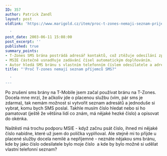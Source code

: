 ```yaml
---
ID: 357
author: Patrick Zandl
layout: post
oldlink: 'https://www.marigold.cz/item/proc-t-zones-nemaji-seznam-prijemcu-sms

  '
post_date: 2003-06-11 15:08:00
post_excerpt: ''
published: true
summary_points:
- T-Zones SMS brána postrádá adresář kontaktů, což ztěžuje odesílání zpráv.
- MSIE částečně usnadňuje zadávání čísel automatickým doplňováním.
- Autor hledá SMS bránu s vlastním telefonním číslem odesílatele a adresářem.
title: "'Proč T-zones nemají seznam příjemců SMS?"

  '
---
```


<p>
Po zrušení sms brány na T-Mobile jsem začal používat bránu na T-Zones. Docela mne mrzí, že ačkoliv jde o placenou službu (vím, pár sms je zdarma), tak nemám možnost si vytvořit seznam adresátů a jednoduše si vybrat, komu bych SMS poslal. Takhle musím číslo hledat nebo si ho pamatovat (ještě že většina lidí co znám, má nějaké hezké číslo) a opisovat do okénka. </p>

<p>
Naštěstí má trochu podporu MSIE - když začnu psát číslo, ihned mi nějaké číslo nabídne, které už jsem do políčka vyplňoval. Ale stejně mi to přijde u placené služby docela nemilé a nepříjemné - neznáte nějakou sms bránu, kde by jako číslo odesilatele bylo moje číslo&#160; a kde by bylo možné si udělat vlastní telefonní seznam?</p>

<p>
&#160;</p>